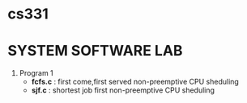 # cs331

# SYSTEM SOFTWARE LAB


1. Program 1
  	-	**fcfs.c** : first come,first served  non-preemptive CPU sheduling  
	- **sjf.c** : shortest job first non-preemptive CPU sheduling  
